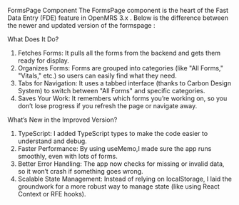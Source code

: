 FormsPage Component
The FormsPage component is the heart of the Fast Data Entry (FDE) feature in OpenMRS 3.x . Below is the difference between the newer and updated version of the formspage :

What Does It Do?
1. Fetches Forms:
     It pulls all the forms from the backend and gets them ready for display.
2. Organizes Forms:
     Forms are grouped into categories (like "All Forms," "Vitals," etc.) so users can easily find what they need.
3. Tabs for Navigation:
     It uses a tabbed interface (thanks to Carbon Design System) to switch between "All Forms" and specific categories.
4. Saves Your Work:
     It remembers which forms you’re working on, so you don’t lose progress if you refresh the page or navigate away.

What’s New in the Improved Version?
1. TypeScript:
      I added TypeScript types to make the code easier to understand and debug.
2. Faster Performance:
      By using useMemo,I made sure the app runs smoothly, even with lots of forms.
3. Better Error Handling:
      The app now checks for missing or invalid data, so it won’t crash if something goes wrong.
4. Scalable State Management:
   Instead of relying on localStorage, I laid the groundwork for a more robust way to manage state (like using React Context or RFE hooks).
